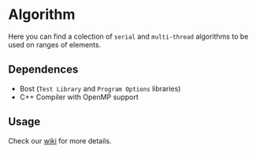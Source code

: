 # Algorithm
Here you can find a colection of `serial` and `multi-thread` algorithms to be used on ranges of elements.

## Dependences
* Bost (`Test Library` and `Program Options` libraries)
* C++ Compiler with OpenMP support

## Usage
Check our [wiki](https://github.com/glozanoa/algorithms/wiki) for more details.
